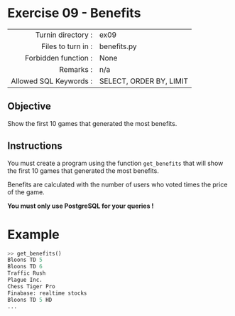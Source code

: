 # Exercise 09 - Benefits

|                         |                    |
| -----------------------:| ------------------ |
|   Turnin directory :    |  ex09              |
|   Files to turn in :    |  benefits.py       |
|   Forbidden function :  |  None              |
|   Remarks :             |  n/a               |
| Allowed SQL Keywords :  | SELECT, ORDER BY, LIMIT |

## Objective

Show the first 10 games that generated the most benefits.

## Instructions

You must create a program using the function `get_benefits` that will show the first 10 games that generated the most benefits.

Benefits are calculated with the number of users who voted times the price of the game.

**You must only use PostgreSQL for your queries !**

# Example

```python
>> get_benefits()
Bloons TD 5
Bloons TD 6
Traffic Rush
Plague Inc.
Chess Tiger Pro
Finabase: realtime stocks
Bloons TD 5 HD
...
```